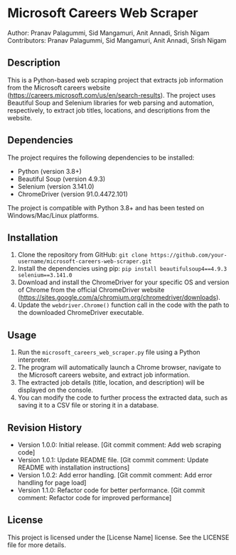 # Microsoft Careers Web Scraper

Author: Pranav Palagummi, Sid Mangamuri, Anit Annadi, Srish Nigam 
Contributors: Pranav Palagummi, Sid Mangamuri, Anit Annadi, Srish Nigam 

## Description

This is a Python-based web scraping project that extracts job information from the Microsoft careers website (https://careers.microsoft.com/us/en/search-results). The project uses Beautiful Soup and Selenium libraries for web parsing and automation, respectively, to extract job titles, locations, and descriptions from the website.

## Dependencies

The project requires the following dependencies to be installed:

- Python (version 3.8+)
- Beautiful Soup (version 4.9.3)
- Selenium (version 3.141.0)
- ChromeDriver (version 91.0.4472.101)

The project is compatible with Python 3.8+ and has been tested on Windows/Mac/Linux platforms.

## Installation

1. Clone the repository from GitHub: `git clone https://github.com/your-username/microsoft-careers-web-scraper.git`
2. Install the dependencies using pip: `pip install beautifulsoup4==4.9.3 selenium==3.141.0`
3. Download and install the ChromeDriver for your specific OS and version of Chrome from the official ChromeDriver website (https://sites.google.com/a/chromium.org/chromedriver/downloads).
4. Update the `webdriver.Chrome()` function call in the code with the path to the downloaded ChromeDriver executable.

## Usage

1. Run the `microsoft_careers_web_scraper.py` file using a Python interpreter.
2. The program will automatically launch a Chrome browser, navigate to the Microsoft careers website, and extract job information.
3. The extracted job details (title, location, and description) will be displayed on the console.
4. You can modify the code to further process the extracted data, such as saving it to a CSV file or storing it in a database.

## Revision History

- Version 1.0.0: Initial release. [Git commit comment: Add web scraping code]
- Version 1.0.1: Update README file. [Git commit comment: Update README with installation instructions]
- Version 1.0.2: Add error handling. [Git commit comment: Add error handling for page load]
- Version 1.1.0: Refactor code for better performance. [Git commit comment: Refactor code for improved performance]

## License

This project is licensed under the [License Name] license. See the LICENSE file for more details.

